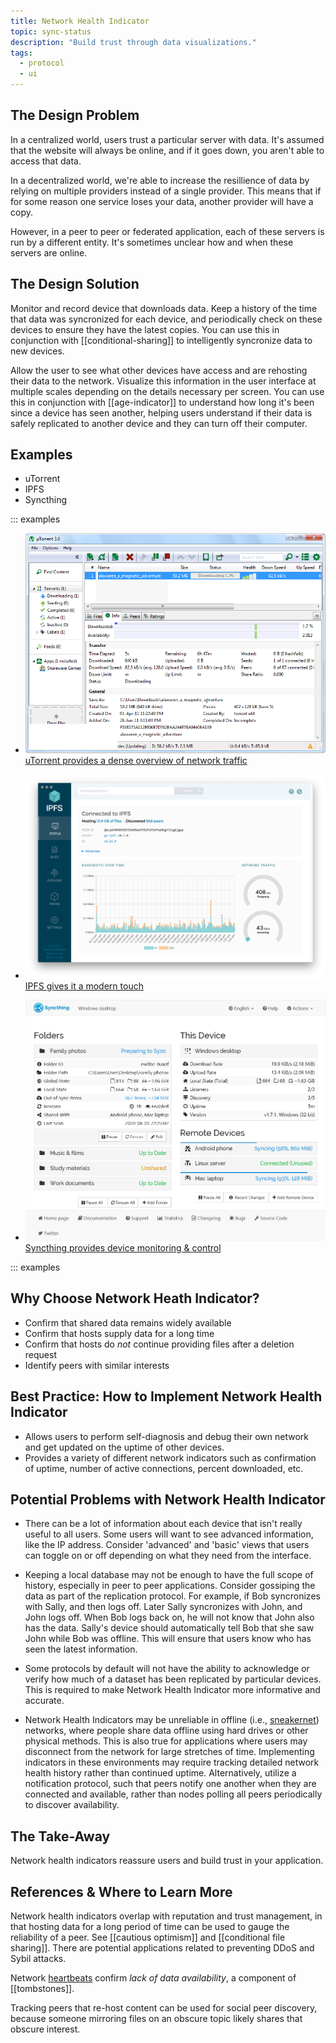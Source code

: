 ```yaml
---
title: Network Health Indicator
topic: sync-status
description: "Build trust through data visualizations."
tags:
  - protocol
  - ui
---
```


## The Design Problem

In a centralized world, users trust a particular server with data. It's assumed
that the website will always be online, and if it goes down, you aren't able to
access that data.

In a decentralized world, we're able to increase the resillience of data by
relying on multiple providers instead of a single provider. This means that if
for some reason one service loses your data, another provider will have a copy.

However, in a peer to peer or federated application, each of these servers is
run by a different entity. It's sometimes unclear how and when these servers
are online.

## The Design Solution

Monitor and record device that downloads data. Keep a history of
the time that data was syncronized for each device, and periodically check on
these devices to ensure they have the latest copies. You can use this in
conjunction with [[conditional-sharing]] to intelligently
syncronize data to new devices.

Allow the user to see what other devices have access and are rehosting their
data to the network. Visualize this information in the user interface at
multiple scales depending on the details necessary per screen. You can use this
in conjunction with [[age-indicator]] to understand how long
it's been since a device has seen another, helping users understand if their
data is safely replicated to another device and they can turn off their computer.

## Examples

- uTorrent
- IPFS
- Syncthing


::: examples

- [![Network health indicator in uTorrent](network-health-indicator-utorrent.png) uTorrent provides a dense overview of network traffic](network-health-indicator-utorrent.png)

- [![Network health indicator in IPFS](network-health-indicator-ipfs.png) IPFS gives it a modern touch](network-health-indicator-ipfs.png)

- [![Network health indicator in Syncthing](network-health-indicator-syncthing.png) Syncthing provides device monitoring & control](network-health-indicator-syncthing.png)


::: examples

## Why Choose Network Heath Indicator?

- Confirm that shared data remains widely available
- Confirm that hosts supply data for a long time
- Confirm that hosts do _not_ continue providing files after a deletion request
- Identify peers with similar interests

## Best Practice: How to Implement Network Health Indicator

- Allows users to perform self-diagnosis and debug their own network and get updated on the uptime of other devices.
- Provides a variety of different network indicators such as confirmation of uptime, number of active connections, percent downloaded, etc.

## Potential Problems with Network Health Indicator

- There can be a lot of information about each device that isn't really useful
  to all users. Some users will want to see advanced information, like the IP address. Consider 'advanced' and 'basic' views that users can toggle on or
  off depending on what they need from the interface.

- Keeping a local database may not be enough to have the full scope of history,
  especially in peer to peer applications. Consider gossiping the data as part
  of the replication protocol. For example, if Bob syncronizes with Sally, and
  then logs off. Later Sally syncronizes with John, and John logs off. When Bob
  logs back on, he will not know that John also has the data. Sally's device
  should automatically tell Bob that she saw John while Bob was offline. This
  will ensure that users know who has seen the latest information.

- Some protocols by default will not have the ability to acknowledge or verify how much
  of a dataset has been replicated by particular devices. This is required
  to make Network Health Indicator more informative and accurate.

- Network Health Indicators may be unreliable in offline (i.e., [sneakernet](https://en.wikipedia.org/wiki/Sneakernet)) networks,
  where people share data offline using hard drives or other physical methods.
  This is also true for applications where users may disconnect from the network
  for large stretches of time. Implementing indicators in these environments may
  require tracking detailed network health history rather than continued uptime.
  Alternatively, utilize a notification protocol, such that peers notify one another
  when they are connected and available, rather than nodes polling all peers
  periodically to discover availability.

## The Take-Away

Network health indicators reassure users and build trust in your application.

## References & Where to Learn More

Network health indicators overlap with reputation and trust management, in that hosting data for a long period of time can be used to gauge the reliability of a peer. See [[cautious optimism]] and [[conditional file sharing]]. There are potential applications related to preventing DDoS and Sybil attacks.

Network [heartbeats](<https://en.wikipedia.org/wiki/Heartbeat_(computing)>) confirm _lack of data availability_, a component of [[tombstones]].

Tracking peers that re-host content can be used for social peer discovery, because someone mirroring files on an obscure topic likely shares that obscure interest.
